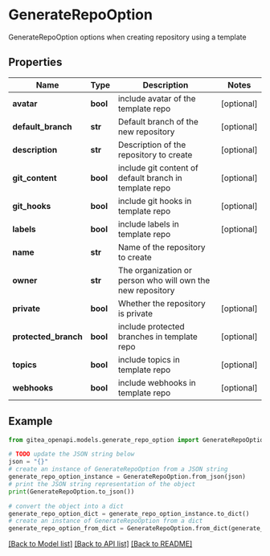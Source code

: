 # GenerateRepoOption

GenerateRepoOption options when creating repository using a template

## Properties

Name | Type | Description | Notes
------------ | ------------- | ------------- | -------------
**avatar** | **bool** | include avatar of the template repo | [optional] 
**default_branch** | **str** | Default branch of the new repository | [optional] 
**description** | **str** | Description of the repository to create | [optional] 
**git_content** | **bool** | include git content of default branch in template repo | [optional] 
**git_hooks** | **bool** | include git hooks in template repo | [optional] 
**labels** | **bool** | include labels in template repo | [optional] 
**name** | **str** | Name of the repository to create | 
**owner** | **str** | The organization or person who will own the new repository | 
**private** | **bool** | Whether the repository is private | [optional] 
**protected_branch** | **bool** | include protected branches in template repo | [optional] 
**topics** | **bool** | include topics in template repo | [optional] 
**webhooks** | **bool** | include webhooks in template repo | [optional] 

## Example

```python
from gitea_openapi.models.generate_repo_option import GenerateRepoOption

# TODO update the JSON string below
json = "{}"
# create an instance of GenerateRepoOption from a JSON string
generate_repo_option_instance = GenerateRepoOption.from_json(json)
# print the JSON string representation of the object
print(GenerateRepoOption.to_json())

# convert the object into a dict
generate_repo_option_dict = generate_repo_option_instance.to_dict()
# create an instance of GenerateRepoOption from a dict
generate_repo_option_from_dict = GenerateRepoOption.from_dict(generate_repo_option_dict)
```
[[Back to Model list]](../README.md#documentation-for-models) [[Back to API list]](../README.md#documentation-for-api-endpoints) [[Back to README]](../README.md)


